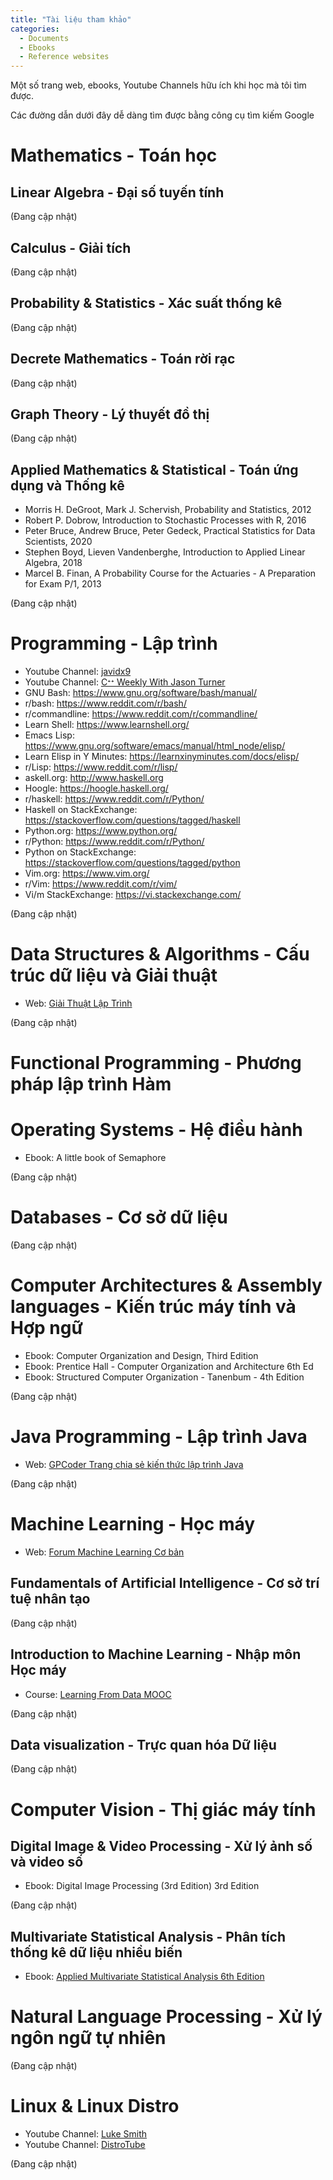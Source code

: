 ```yaml
---
title: "Tài liệu tham khảo"
categories:
  - Documents
  - Ebooks
  - Reference websites
---
```


Một số trang web, ebooks, Youtube Channels hữu ích khi học mà tôi tìm được.

Các đường dẫn dưới đây dễ dàng tìm được bằng công cụ tìm kiếm Google 

# Mathematics - Toán học

## Linear Algebra - Đại số tuyến tính

(Đang cập nhật)

## Calculus - Giải tích

(Đang cập nhật)

## Probability & Statistics - Xác suất thống kê

(Đang cập nhật)

## Decrete Mathematics - Toán rời rạc

(Đang cập nhật)

## Graph Theory - Lý thuyết đồ thị

(Đang cập nhật)

## Applied Mathematics & Statistical - Toán ứng dụng và Thống kê
- Morris H. DeGroot, Mark J. Schervish, Probability and Statistics, 2012
- Robert P. Dobrow, Introduction to Stochastic Processes with R, 2016
- Peter Bruce, Andrew Bruce, Peter Gedeck, Practical Statistics for Data Scientists,  2020
- Stephen Boyd, Lieven Vandenberghe, Introduction to Applied Linear Algebra, 2018
- Marcel B. Finan, A Probability Course for the Actuaries - A Preparation for Exam P/1, 2013

(Đang cập nhật)

# Programming - Lập trình
- Youtube Channel: [javidx9](https://www.youtube.com/c/javidx9/featured)
- Youtube Channel: [Cᐩᐩ Weekly With Jason Turner](https://www.youtube.com/channel/UCxHAlbZQNFU2LgEtiqd2Maw)
- GNU Bash: https://www.gnu.org/software/bash/manual/
- r/bash: https://www.reddit.com/r/bash/
- r/commandline: https://www.reddit.com/r/commandline/
- Learn Shell: https://www.learnshell.org/
- Emacs Lisp: https://www.gnu.org/software/emacs/manual/html_node/elisp/
- Learn Elisp in Y Minutes: https://learnxinyminutes.com/docs/elisp/
- r/Lisp: https://www.reddit.com/r/lisp/
- askell.org: http://www.haskell.org
- Hoogle: https://hoogle.haskell.org/
- r/haskell: https://www.reddit.com/r/Python/
- Haskell on StackExchange: https://stackoverflow.com/questions/tagged/haskell
- Python.org: https://www.python.org/
- r/Python: https://www.reddit.com/r/Python/
- Python on StackExchange: https://stackoverflow.com/questions/tagged/python
- Vim.org: https://www.vim.org/
- r/Vim: https://www.reddit.com/r/vim/
- Vi/m StackExchange: https://vi.stackexchange.com/

(Đang cập nhật)

# Data Structures & Algorithms - Cấu trúc dữ liệu và Giải thuật
- Web: [Giải Thuật Lập Trình](http://www.giaithuatlaptrinh.com/)

(Đang cập nhật)
# Functional Programming - Phương pháp lập trình Hàm

# Operating Systems - Hệ điều hành
- Ebook: A little book of Semaphore

(Đang cập nhật)
# Databases - Cơ sở dữ liệu
(Đang cập nhật)

# Computer Architectures & Assembly languages - Kiến trúc máy tính và Hợp ngữ
- Ebook: Computer Organization and Design, Third Edition
- Ebook: Prentice Hall - Computer Organization and Architecture 6th Ed
- Ebook: Structured Computer Organization - Tanenbum - 4th Edition

(Đang cập nhật)

# Java Programming - Lập trình Java
- Web: [GPCoder Trang chia sẻ kiến thức lập trình Java](https://gpcoder.com/)

(Đang cập nhật)

# Machine Learning - Học máy
- Web: [Forum Machine Learning Cơ bản](https://machinelearningcoban.com/)

## Fundamentals of Artificial Intelligence - Cơ sở trí tuệ nhân tạo

(Đang cập nhật)

## Introduction to Machine Learning - Nhập môn Học máy
- Course: [Learning From Data MOOC](https://work.caltech.edu/telecourse)

(Đang cập nhật)

## Data visualization - Trực quan hóa Dữ liệu

(Đang cập nhật)

# Computer Vision - Thị giác máy tính

## Digital Image & Video Processing - Xử lý ảnh số và video số
- Ebook: Digital Image Processing (3rd Edition) 3rd Edition

(Đang cập nhật)

## Multivariate Statistical Analysis - Phân tích thống kê dữ liệu nhiều biến
- Ebook: [Applied Multivariate Statistical Analysis 6th Edition](http://docshare04.docshare.tips/files/12598/125983744.pdf)

# Natural Language Processing - Xử lý ngôn ngữ tự nhiên

(Đang cập nhật)

# Linux & Linux Distro
- Youtube Channel: [Luke Smith](https://www.youtube.com/channel/UC2eYFnH61tmytImy1mTYvhA)
- Youtube Channel: [DistroTube](https://www.youtube.com/channel/UCVls1GmFKf6WlTraIb_IaJg)

(Đang cập nhật)



